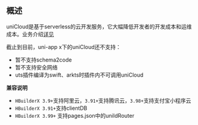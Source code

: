 ## 概述

uniCloud是基于serverless的云开发服务，它大幅降低开发者的开发成本和运维成本。业务介绍[详见](https://doc.dcloud.net.cn/uniCloud/)

截止到目前，uni-app x下的uniCloud还不支持：

- 暂不支持schema2code
- 暂不支持安全网络
- uts插件编译为swift、arkts时插件内不可调用uniCloud

**兼容说明**

- `HBuilderX 3.9+`支持阿里云，`3.91+`支持腾讯云，`3.98+`支持支付宝小程序云
- `HBuilderX 3.91+`支持clientDB
- `HBuilderX 3.99+` 支持pages.json中的uniIdRouter

<!-- UTSUNICLOUDAPIJSON.uniCloud_props.description -->

<!-- UTSUNICLOUDAPIJSON.uniCloud_props.compatibility -->

<!-- UTSUNICLOUDAPIJSON.uniCloud_props.param -->

<!-- UTSUNICLOUDAPIJSON.uniCloud_props.returnValue -->

<!-- UTSUNICLOUDAPIJSON.uniCloud_props.tutorial -->
